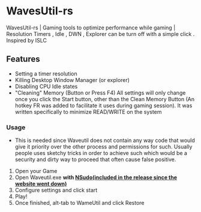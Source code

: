 
# WavesUtil-rs
WavesUtil-rs | Gaming tools to optimize performance while gaming | Resolution Timers , Idle , DWN , Explorer can be turn off with a simple click . Inspired by ISLC
## Features
  - Setting a timer resolution
  - Killing Desktop Window Manager (or explorer)
  - Disabling CPU Idle states
  - "Cleaning" Memory (Button or Press F4)
All settings will only change once you click the Start button, other than the Clean Memory Button (An hotkey FR was added to facilitate it uses during gaming session).
It was written specifically to minimize READ/WRITE on the system

### Usage
  - This is needed since Waveutil does not contain any way code that would give it priority over the other process and permissions for such.
Usually people uses sketchy tricks in order to achieve such which would be a security and dirty way to proceed that often cause false positive.
1. Open your Game
2. Open Waveutil.exe **with [NSudo(included in the release since the website went down)](https://github.com/0xAGUNZ/WavesUtil-rs/releases/download/1.0/NSudo.exe)**
3. Configure settings and click start
4. Play!
5. Once finished, alt-tab to WameUtil and click Restore
